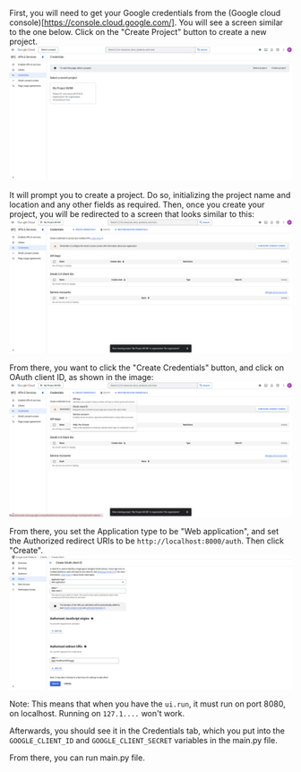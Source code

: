 First, you will need to get your Google credentials from the (Google cloud console)[https://console.cloud.google.com/].
You will see a screen similar to the one below.
Click on the "Create Project" button to create a new project.
![Google Cloud Console](guide_images/credentials_console.png)

It will prompt you to create a project.
Do so, initializing the project name and location and any other fields as required.
Then, once you create your project, you will be redirected to a screen that looks similar to this:
![Console after creating a project](guide_images/post_project_console.png)

From there, you want to click the "Create Credentials" button, and click on OAuth client ID, as shown in the image:
![Create Credentials](guide_images/create_credentials.png)

From there, you set the Application type to be "Web application", and set the Authorized redirect URIs to be `http://localhost:8000/auth`.
Then click "Create".
![Create OAuth Client ID](guide_images/create_oauth_client_id.png)

Note:
This means that when you have the `ui.run`, it must run on port 8080, on localhost.
Running on `127.1....` won't work.

Afterwards, you should see it in the Credentials tab, which you put into the `GOOGLE_CLIENT_ID` and `GOOGLE_CLIENT_SECRET` variables in the main.py file.

From there, you can run main.py file.

